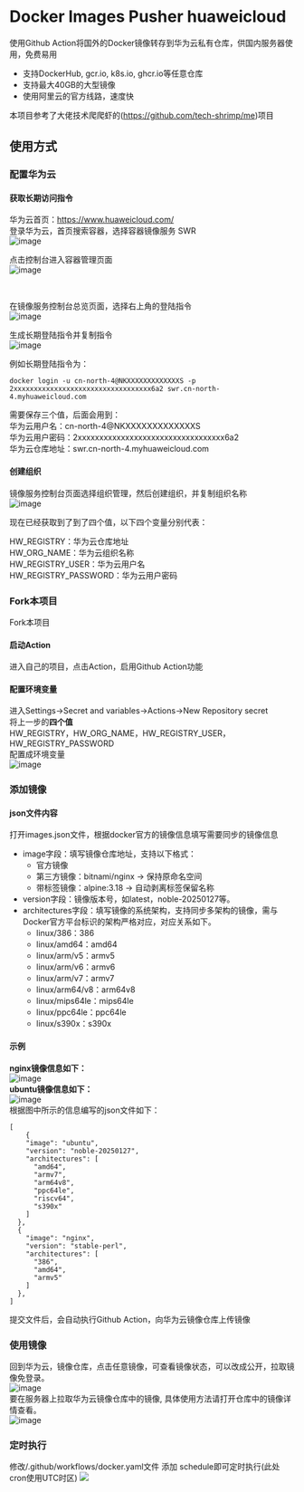 # Docker Images Pusher huaweicloud

使用Github Action将国外的Docker镜像转存到华为云私有仓库，供国内服务器使用，免费易用<br>
- 支持DockerHub, gcr.io, k8s.io, ghcr.io等任意仓库<br>
- 支持最大40GB的大型镜像<br>
- 使用阿里云的官方线路，速度快<br>

本项目参考了大佬技术爬爬虾的(https://github.com/tech-shrimp/me)项目<br>

## 使用方式


### 配置华为云
#### 获取长期访问指令
华为云首页：https://www.huaweicloud.com/<br>
登录华为云，首页搜索容器，选择容器镜像服务 SWR<br>
![image](https://github.com/user-attachments/assets/29bf8d98-7d4e-437e-b172-82526202bc20)
<br>

点击控制台进入容器管理页面<br>
![image](https://github.com/user-attachments/assets/c46b2253-0a52-47ed-9d85-4ffadc4a8062)

<br>

在镜像服务控制台总览页面，选择右上角的登陆指令<br>
![image](https://github.com/user-attachments/assets/aff2a25f-1646-4fbe-9bf2-6ad289011cc1)

生成长期登陆指令并复制指令<br>
![image](https://github.com/user-attachments/assets/7f55a99a-a6ce-4d49-94d2-3853b20a0ab5)

例如长期登陆指令为：<br>
```
docker login -u cn-north-4@NKXXXXXXXXXXXXXS -p 2xxxxxxxxxxxxxxxxxxxxxxxxxxxxxxxxxx6a2 swr.cn-north-4.myhuaweicloud.com
```


需要保存三个值，后面会用到：<br>
华为云用户名：cn-north-4@NKXXXXXXXXXXXXXS<br>
华为云用户密码：2xxxxxxxxxxxxxxxxxxxxxxxxxxxxxxxxxx6a2<br>
华为云仓库地址：swr.cn-north-4.myhuaweicloud.com<br>

#### 创建组织

镜像服务控制台页面选择组织管理，然后创建组织，并复制组织名称<br>
![image](https://github.com/user-attachments/assets/4d5ba05f-00c2-4aac-aca2-0fc74da9269c)

现在已经获取到了到了四个值，以下四个变量分别代表：<br>

HW_REGISTRY：华为云仓库地址<br>
HW_ORG_NAME：华为云组织名称<br>
HW_REGISTRY_USER：华为云用户名<br>
HW_REGISTRY_PASSWORD：华为云用户密码<br>

### Fork本项目
Fork本项目<br>
#### 启动Action
进入自己的项目，点击Action，启用Github Action功能<br>
#### 配置环境变量
进入Settings->Secret and variables->Actions->New Repository secret<br>
将上一步的**四个值**<br>
HW_REGISTRY，HW_ORG_NAME，HW_REGISTRY_USER，HW_REGISTRY_PASSWORD<br>
配置成环境变量<br>
![image](https://github.com/user-attachments/assets/2aee2a32-9fb0-4d01-b026-c1909c414240)


### 添加镜像
#### json文件内容
打开images.json文件，根据docker官方的镜像信息填写需要同步的镜像信息<br>
- image字段：填写镜像仓库地址，支持以下格式：<br>
    - 官方镜像<br>
    - 第三方镜像：bitnami/nginx → 保持原命名空间<br>
    - 带标签镜像：alpine:3.18 → 自动剥离标签保留名称<br>
- version字段：镜像版本号，如latest，noble-20250127等。
- architectures字段：填写镜像的系统架构，支持同步多架构的镜像，需与Docker官方平台标识的架构严格对应，对应关系如下。
    - linux/386：386<br>
    - linux/amd64：amd64<br>
    - linux/arm/v5：armv5<br>
    - linux/arm/v6：armv6<br>
    - linux/arm/v7：armv7<br>
    - linux/arm64/v8：arm64v8<br>
    - linux/mips64le：mips64le<br>
    - linux/ppc64le：ppc64le<br>
    - linux/s390x：s390x<br>

#### 示例

**nginx镜像信息如下：**<br>
![image](https://github.com/user-attachments/assets/e3489aac-a15e-4e38-a087-5e1d924f81f0)
<br>
**ubuntu镜像信息如下：**<br>
![image](https://github.com/user-attachments/assets/b4f484ba-4fc1-4f1d-970c-cbea74da2b80)
<br>
根据图中所示的信息编写的json文件如下：
```
[
    {
    "image": "ubuntu",
    "version": "noble-20250127",
    "architectures": [
      "amd64", 
      "armv7",
      "arm64v8",
      "ppc64le",
      "riscv64",
      "s390x"
    ]
  },
  {
    "image": "nginx",
    "version": "stable-perl",
    "architectures": [
      "386",
      "amd64",
      "armv5"
    ]
  },
]
```

提交文件后，会自动执行Github Action，向华为云镜像仓库上传镜像<br>

### 使用镜像
回到华为云，镜像仓库，点击任意镜像，可查看镜像状态，可以改成公开，拉取镜像免登录。<br>
![image](https://github.com/user-attachments/assets/352d1d64-728e-49a9-809f-d44486b43b0d)
<br>
要在服务器上拉取华为云镜像仓库中的镜像, 具体使用方法请打开仓库中的镜像详情查看。<br>
![image](https://github.com/user-attachments/assets/3671a5f6-2c12-4b86-b469-495b3dae1164)


### 定时执行
修改/.github/workflows/docker.yaml文件
添加 schedule即可定时执行(此处cron使用UTC时区)
![](doc/定时执行.png)
